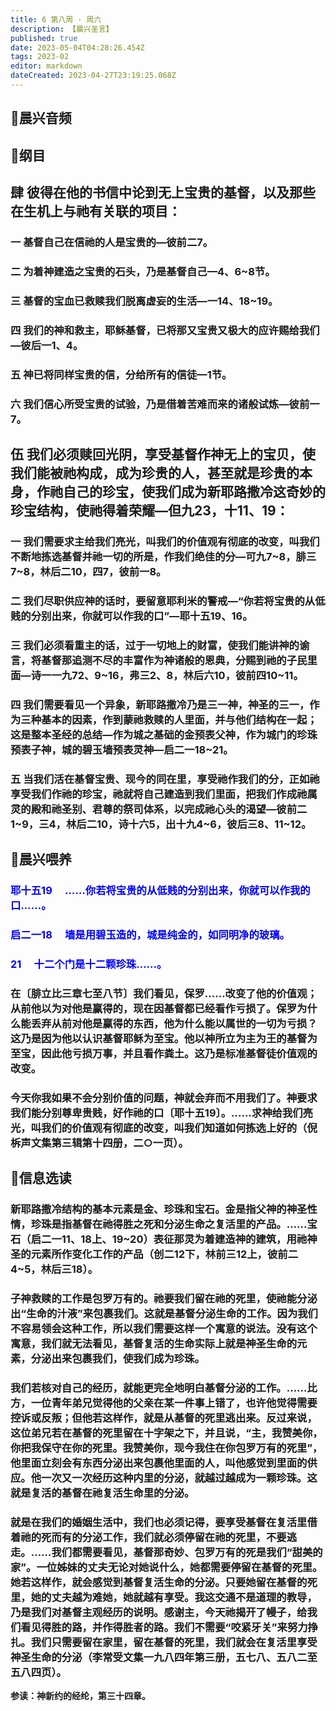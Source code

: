 ```yaml
---
title: 6 第八周 · 周六
description: 【晨兴圣言】
published: true
date: 2023-05-04T04:28:26.454Z
tags: 2023-02
editor: markdown
dateCreated: 2023-04-27T23:19:25.068Z
---
```


## 🎵晨兴音频

<!-- Google tag (gtag.js) -->
<script async src="https://www.googletagmanager.com/gtag/js?id=G-1P8709Z16T"></script>
<script>
  window.dataLayer = window.dataLayer || [];
  function gtag(){dataLayer.push(arguments);}
  gtag('js', new Date());

  gtag('config', 'G-1P8709Z16T');
</script>
## 📙纲目

## **肆	彼得在他的书信中论到无上宝贵的基督，以及那些在生机上与祂有关联的项目：**

### 一	基督自己在信祂的人是宝贵的—彼前二7。

### 二	为着神建造之宝贵的石头，乃是基督自己—4、6~8节。

### 三	基督的宝血已救赎我们脱离虚妄的生活—一14、18~19。

### 四	我们的神和救主，耶稣基督，已将那又宝贵又极大的应许赐给我们—彼后一1、4。

### 五	神已将同样宝贵的信，分给所有的信徒—1节。

### 六	我们信心所受宝贵的试验，乃是借着苦难而来的诸般试炼—彼前一7。

## **伍	我们必须赎回光阴，享受基督作神无上的宝贝，使我们能被祂构成，成为珍贵的人，甚至就是珍贵的本身，作祂自己的珍宝，使我们成为新耶路撒冷这奇妙的珍宝结构，使祂得着荣耀—但九23，十11、19：**

### 一	我们需要求主给我们亮光，叫我们的价值观有彻底的改变，叫我们不断地拣选基督并祂一切的所是，作我们绝佳的分—可九7~8，腓三7~8，林后二10，四7，彼前一8。

### 二	我们尽职供应神的话时，要留意耶利米的警戒—“你若将宝贵的从低贱的分别出来，你就可以作我的口”—耶十五19、16。

### 三	我们必须看重主的话，过于一切地上的财富，使我们能讲神的谕言，将基督那追测不尽的丰富作为神诸般的恩典，分赐到祂的子民里面—诗一一九72、9~16，弗三2、8，林后六10，彼前四10~11。

### 四	我们需要看见一个异象，新耶路撒冷乃是三一神，神圣的三一，作为三种基本的因素，作到蒙祂救赎的人里面，并与他们结构在一起；这是整本圣经的总结—作为城之基础的金预表父神，作为城门的珍珠预表子神，城的碧玉墙预表灵神—启二一18~21。

### 五	当我们活在基督宝贵、现今的同在里，享受祂作我们的分，正如祂享受我们作祂的珍宝，祂就将自己建造到我们里面，把我们作成祂属灵的殿和祂圣别、君尊的祭司体系，以完成祂心头的渴望—彼前二1~9，三4，林后二10，诗十六5，出十九4~6，彼后三8、11~12。

## 📙晨兴喂养

### <font color=blue>**耶十五19&emsp; ……你若将宝贵的从低贱的分别出来，你就可以作我的口……。**</font>

### <font color=blue>**启二一18&emsp; 墙是用碧玉造的，城是纯金的，如同明净的玻璃。**</font>

### <font color=blue>**21&emsp; 十二个门是十二颗珍珠……。**</font>

### 在〔腓立比三章七至八节〕我们看见，保罗……改变了他的价值观；从前他以为对他是赢得的，现在因基督都已经看作亏损了。保罗为什么能丢弃从前对他是赢得的东西，他为什么能以属世的一切为亏损？这乃是因为他以认识基督耶稣为至宝。他以神所立为主为王的基督为至宝，因此他亏损万事，并且看作粪土。这乃是标准基督徒价值观的改变。

### 今天你我如果不会分别价值的问题，神就会弃而不用我们了。神要求我们能分别尊卑贵贱，好作祂的口〔耶十五19〕。……求神给我们亮光，叫我们的价值观有彻底的改变，叫我们知道如何拣选上好的（倪柝声文集第三辑第十四册，二○一页）。

## 📙信息选读

### 新耶路撒冷结构的基本元素是金、珍珠和宝石。金是指父神的神圣性情，珍珠是指基督在祂得胜之死和分泌生命之复活里的产品。……宝石（启二一11、18上、19~20）表征那灵为着建造神的建筑，用祂神圣的元素所作变化工作的产品（创二12下，林前三12上，彼前二4~5，林后三18）。

### 子神救赎的工作是包罗万有的。祂要我们留在祂的死里，使祂能分泌出“生命的汁液”来包裹我们。这就是基督分泌生命的工作。因为我们不容易领会这种工作，所以我们需要这样一个寓意的说法。没有这个寓意，我们就无法看见，基督复活的生命实际上就是神圣生命的元素，分泌出来包裹我们，使我们成为珍珠。

### 我们若核对自己的经历，就能更完全地明白基督分泌的工作。……比方，一位青年弟兄觉得他的父亲在某一件事上错了，也许他觉得需要控诉或反叛；但他若这样作，就是从基督的死里逃出来。反过来说，这位弟兄若在基督的死里留在十字架之下，并且说，“主，我赞美你，你把我保守在你的死里。我赞美你，现今我住在你包罗万有的死里”，他里面立刻会有东西分泌出来包裹他里面的人，叫他感觉到里面的供应。他一次又一次经历这种内里的分泌，就越过越成为一颗珍珠。这就是复活的基督在祂复活生命里的分泌。

### 就是在我们的婚姻生活中，我们也必须记得，要享受基督在复活里借着祂的死而有的分泌工作，我们就必须停留在祂的死里，不要逃走。……我们都需要看见，基督那奇妙、包罗万有的死是我们“甜美的家”。一位姊妹的丈夫无论对她说什么，她都需要停留在基督的死里。她若这样作，就会感觉到基督复活生命的分泌。只要她留在基督的死里，她的丈夫越为难她，她就越有享受。我这交通不是道理的教导，乃是我们对基督主观经历的说明。感谢主，今天祂揭开了幔子，给我们看见得胜的路，并作得胜者的路。我们不需要“咬紧牙关”来努力挣扎。我们只需要留在家里，留在基督的死里，我们就会在复活里享受神圣生命的分泌（李常受文集一九八四年第三册，五七八、五八二至五八四页）。

**参读：神新约的经纶，第三十四章。**